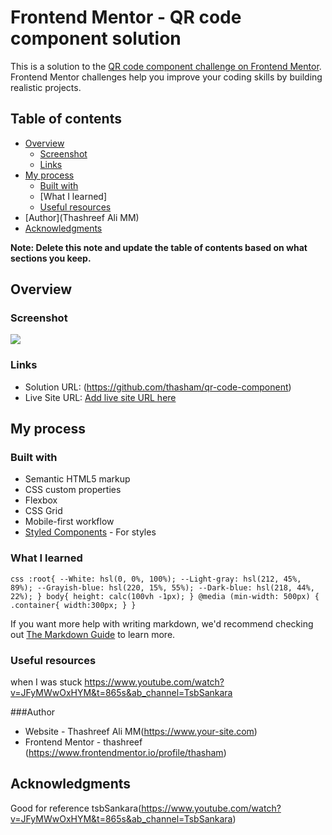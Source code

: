 # Frontend Mentor - QR code component solution

This is a solution to the [QR code component challenge on Frontend Mentor](https://www.frontendmentor.io/challenges/qr-code-component-iux_sIO_H). Frontend Mentor challenges help you improve your coding skills by building realistic projects. 

## Table of contents

- [Overview](#overview)
  - [Screenshot](#screenshot)
  - [Links](#links)
- [My process](#my-process)
  - [Built with](#built-with)
  - [What I learned]
  - [Useful resources](#useful-resources)
- [Author](Thashreef Ali MM)
- [Acknowledgments](#acknowledgments)

**Note: Delete this note and update the table of contents based on what sections you keep.**

## Overview

### Screenshot

![](./screenshot.jpg)


### Links

- Solution URL: (https://github.com/thasham/qr-code-component)
- Live Site URL: [Add live site URL here](https://your-live-site-url.com)

## My process

### Built with

- Semantic HTML5 markup
- CSS custom properties
- Flexbox
- CSS Grid
- Mobile-first workflow
- [Styled Components](https://styled-components.com/) - For styles


### What I learned

``css
:root{
    --White: hsl(0, 0%, 100%);
    --Light-gray: hsl(212, 45%, 89%);
    --Grayish-blue: hsl(220, 15%, 55%);
    --Dark-blue: hsl(218, 44%, 22%);
}
body{
 height: calc(100vh -1px);
 }
@media (min-width: 500px) {
    .container{
        width:300px;
    }
}``


If you want more help with writing markdown, we'd recommend checking out [The Markdown Guide](https://www.markdownguide.org/) to learn more.


### Useful resources
when I was stuck https://www.youtube.com/watch?v=JFyMWwOxHYM&t=865s&ab_channel=TsbSankara

###Author

- Website - Thashreef Ali MM(https://www.your-site.com)
- Frontend Mentor - thashreef (https://www.frontendmentor.io/profile/thasham)


## Acknowledgments

Good for reference tsbSankara(https://www.youtube.com/watch?v=JFyMWwOxHYM&t=865s&ab_channel=TsbSankara)

